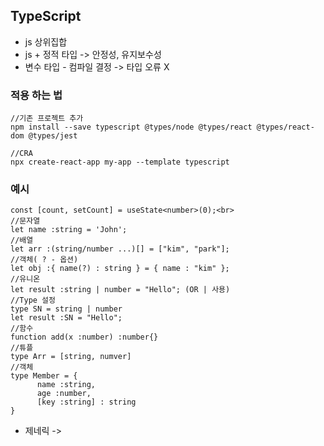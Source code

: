 <h2>TypeScript</h2>
<ul>
      <li>js 상위집합</li>
      <li> js + 정적 타입 -> 안정성, 유지보수성</li>
      <li>변수 타입 - 컴파일 결정 -> 타입 오류 X</li>
</ul>
<h3>적용 하는 법</h3>

```
//기존 프로젝트 추가
npm install --save typescript @types/node @types/react @types/react-dom @types/jest

//CRA
npx create-react-app my-app --template typescript
```

<h3>예시</h3>

```
const [count, setCount] = useState<number>(0);<br>
//문자열
let name :string = 'John';
//배열
let arr :(string/number ...)[] = ["kim", "park"];
//객체( ? - 옵션)
let obj :{ name(?) : string } = { name : "kim" };
//유니온
let result :string | number = "Hello"; (OR | 사용)
//Type 설정
type SN = string | number
let result :SN = "Hello";
//함수
function add(x :number) :number{}
//튜플
type Arr = [string, numver]
//객체
type Member = {
      name :string,
      age :number,
      [key :string] : string
}
```

<ul>
      <li>제네릭 -> <T></li>
</ul>

